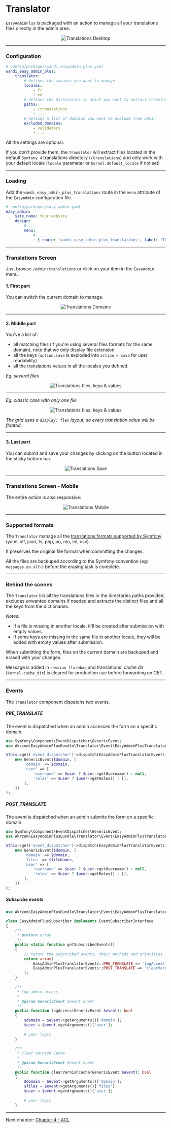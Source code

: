 # Translator

`EasyAdminPlus` is packaged with an action to manage all your translations files directly in the admin area.

<p align="center">
    <img src="images/translations-desktop.png" align="center" alt="Translations Desktop" />
</p>

-------

### Configuration

```yaml
# config/packages/wandi_easyadmin_plus.yaml
wandi_easy_admin_plus:
    translator:
        # defines the locales you want to manage
        locales:
            - fr
            - en
        # defines the directories in which you want to extract translations files
        paths:
            - /translations
            - ...
        # defines a list of domains you want to exclude from admin
        excluded_domains:
            - validators
            - ...
```

All the settings are optional.

If you don't provide them, the `Translator` will extract files located in the default `Symfony 4` translations directory (`/translations`) and only work with your default locale (`locale` parameter or `kernel.default_locale` if not set)

-------

### Loading

Add the `wandi_easy_admin_plus_translations` route in the `menu` attribute of the `EasyAdmin` configuration file.

```yaml
# config/packages/easy_admin.yaml
easy_admin:
    site_name: Your website
    design:
        # ...
        menu:
            # ...
            - { route: 'wandi_easy_admin_plus_translations', label: 'Translations', icon: 'globe' }
```

-------

### Translations Screen

Just browse `/admin/translations` or click on your item in the `EasyAdmin` menu.

#### 1. First part

You can switch the current domain to manage.

<p align="center">
    <img src="images/translations-desktop-domains.png" align="center" alt="Translations Domains" />
</p>

-------

#### 2. Middle part

You've a list of:
* all matching files (if you're using several files formats for the same domain), note that we only display file extension.
* all the keys (`action.save` is exploded into `action > save` for user readability) 
* all the translations values in all the locales you defined.

*Eg: several files*
<p align="center">
    <img src="images/translations-desktop-translations-files.png" align="center" alt="Translations files, keys & values" />
</p>

-------

*Eg: classic case with only one file*
<p align="center">
    <img src="images/translations-desktop-translations.png" align="center" alt="Translations files, keys & values" />
</p>

*The grid uses a `display: flex` layout, so every translation value will be floated.*

-------

#### 3. Last part

You can submit and save your changes by clicking on the button located in the sticky bottom bar.

<p align="center">
    <img src="images/translations-desktop-save.png" align="center" alt="Translations Save" />
</p>

-------

### Translations Screen - Mobile

The entire action is also responsive:

<p align="center">
    <img src="images/translations-mobile.png" align="center" alt="Translations Mobile" />
</p>

-------

### Supported formats

The `Translator` manage all the [translations formats supported by Symfony](https://symfony.com/doc/current/components/translation.html#component-translator-message-catalogs) (yaml, xlf, json, ts, php, po, mo, ini, csv).
 
It preserves the original file format when committing the changes.

All the files are backuped according to the Symfony convention (eg: `messages.en.xlf~`) before the erasing task is complete.

-------

### Behind the scenes

The `Translator` list all the translations files in the directories paths provided, excludes unwanted domains if needed and extracts the distinct files and all the keys from the dictionaries.

*Notes:*
- If a file is missing in another locale, it'll be created after submission with empty values.
- If some keys are missing in the same file in another locale, they will be added with empty values after submission.

When submitting the form, files on the current domain are backuped and erased with your changes. 

Message is added  in `session flashbag` and translations' cache dir (`kernel.cache_dir`) is cleared for production use before forwarding on GET.

-------

### Events

The `Translator` component dispatchs two events.

##### PRE_TRANSLATE

The event is dispatched when an admin accesses the form on a specific domain.

```php
use Symfony\Component\EventDispatcher\GenericEvent;
use Akrzem\EasyAdminPlusBundle\Translator\Event\EasyAdminPlusTranslatorEvents;

$this->get('event_dispatcher')->dispatch(EasyAdminPlusTranslatorEvents::PRE_TRANSLATE,
    new GenericEvent($domain, [
        'domain' => $domain,
        'user' => [
            'username' => $user ? $user->getUsername() : null,
            'roles' => $user ? $user->getRoles() : [],
        ],
    ])
);
```

##### POST_TRANSLATE

The event is dispatched when an admin submits the form on a specific domain.

```php
use Symfony\Component\EventDispatcher\GenericEvent;
use Akrzem\EasyAdminPlusBundle\Translator\Event\EasyAdminPlusTranslatorEvents;

$this->get('event_dispatcher')->dispatch(EasyAdminPlusTranslatorEvents::POST_TRANSLATE,
    new GenericEvent($domain, [
        'domain' => $domain,
        'files' => $fileNames,
        'user' => [
            'username' => $user ? $user->getUsername() : null,
            'roles' => $user ? $user->getRoles() : [],
        ],
    ])
);
```

##### Subscribe events

```php
use Akrzem\EasyAdminPlusBundle\Translator\Event\EasyAdminPlusTranslatorEvents;

class EasyAdminPlusSubscriber implements EventSubscriberInterface
{
    /**
     * @return array
     */
    public static function getSubscribedEvents()
    {
        // return the subscribed events, their methods and priorities
        return array(
            EasyAdminPlusTranslatorEvents::PRE_TRANSLATE => 'logAccess',
            EasyAdminPlusTranslatorEvents::POST_TRANSLATE => 'clearVarnishCache',
        );
    }
    
    /**
     * Log admin access
     *
     * @param GenericEvent $event event
     */
    public function logAccess(GenericEvent $event): bool
    {
        $domain = $event->getArguments()['domain'];
        $user = $event->getArguments()['user'];
        
        # your logic
    }
    
    /**
     * Clear Varnish Cache
     *
     * @param GenericEvent $event event
     */
    public function clearVarnishCache(GenericEvent $event): bool
    {
        $domain = $event->getArguments()['domain'];
        $files = $event->getArguments()['files'];
        $user = $event->getArguments()['user'];
        
        # your logic
    }
```

----------

Next chapter: [Chapter 4 - ACL](chapter-4.md)